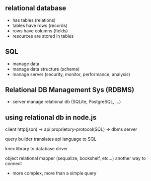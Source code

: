 ## relational database
- has tables (relations)
- tables have rows (records)
- rows have columns (fields)
- resources are stored in tables

## SQL
- manage data
- manage data structure (schema)
- manage server (security, monitor, performance, analysis)

## Relational DB Management Sys (RDBMS)
- server manage relational db (SQLite, PostgreSQL, ...)

## using relational db in node.js
client http(json) -> api proprietory-protocol(SQL) -> dbms server

query builder translates api language to SQL

knex library to database driver

object relational mapper (sequalize, bookshelf, etc...) another way to connect
- more complex, more than a simple query